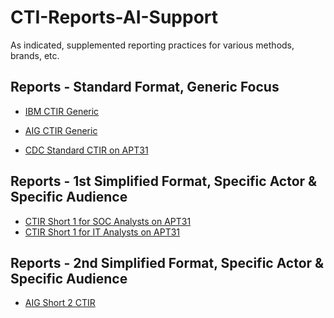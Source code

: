 # CTI-Reports-AI-Support
As indicated, supplemented reporting practices for various methods, brands, etc.

## Reports - Standard Format, Generic Focus

+ [IBM CTIR Generic](IBM-CTIR-Generic) <br />

+ [AIG CTIR Generic](AIG-CTIR-Generic) <br />

+ [CDC Standard CTIR on APT31](CDC-Standard-CTIR-on-APT31) <br />

## Reports - 1st Simplified Format, Specific Actor & Specific Audience

+ [CTIR Short 1 for SOC Analysts on APT31](CTIR-Short-1-for-SOC-Analysts-on-APT31)
+ [CTIR Short 1 for IT Analysts on APT31](CTIR-Short-1-for-IT-Analysts-on-APT31)

## Reports - 2nd Simplified Format, Specific Actor & Specific Audience

+ [AIG Short 2 CTIR](AIG-Short-2-CTIR)
